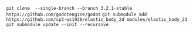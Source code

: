 `git clone  --single-branch --branch 3.2.1-stable https://github.com/godotengine/godot`
`git submodule add https://github.com/cp3-ws1920/elastic_body_2d modules/elastic_body_2d`
`git submodule update --init --recursive`
